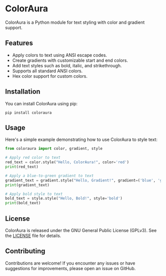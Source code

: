 # ColorAura

ColorAura is a Python module for text styling with color and gradient support.

## Features

- Apply colors to text using ANSI escape codes.
- Create gradients with customizable start and end colors.
- Add text styles such as bold, italic, and strikethrough.
- Supports all standard ANSI colors.
- Hex color support for custom colors.

## Installation

You can install ColorAura using pip:

```
pip install coloraura
```

## Usage

Here's a simple example demonstrating how to use ColorAura to style text:

```python
from coloraura import color, gradient, style

# Apply red color to text
red_text = color.style("Hello, ColorAura!", color='red')
print(red_text)

# Apply a blue-to-green gradient to text
gradient_text = gradient.style("Hello, Gradient!", gradient=('blue', 'green'))
print(gradient_text)

# Apply bold style to text
bold_text = style.style("Hello, Bold!", style='bold')
print(bold_text)
```

## License

ColorAura is released under the GNU General Public License (GPLv3). See the [LICENSE](LICENSE) file for details.

## Contributing

Contributions are welcome! If you encounter any issues or have suggestions for improvements, please open an issue on GitHub.

